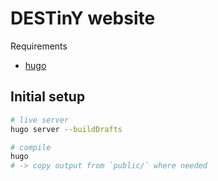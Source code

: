 # DESTinY website

Requirements
* [hugo](https://gohugo.io/) 

## Initial setup
```bash
# live server
hugo server --buildDrafts

# compile
hugo
# -> copy output from `public/` where needed
```